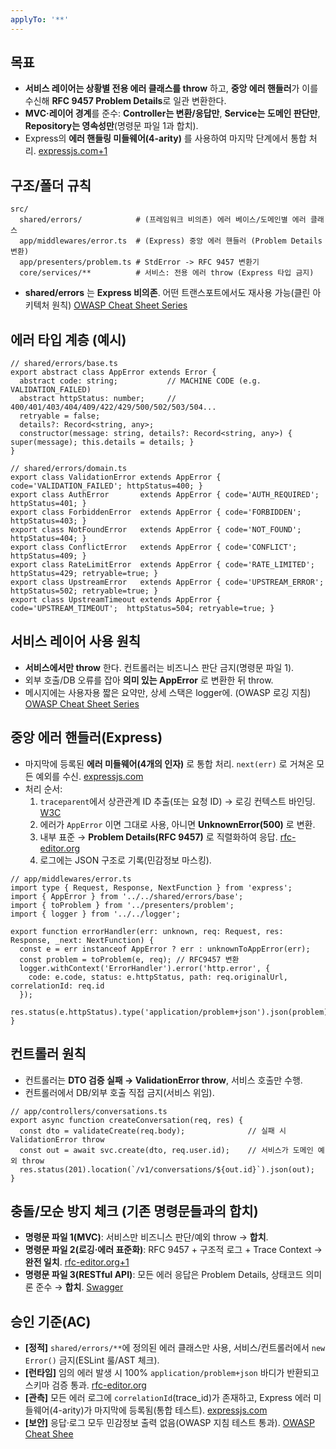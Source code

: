```yaml
---
applyTo: '**'
---
```

## 목표

- **서비스 레이어는 상황별 전용 에러 클래스를 throw** 하고, **중앙 에러 핸들러**가 이를 수신해 **RFC 9457 Problem Details**로 일관 변환한다.
- **MVC·레이어 경계**를 준수: **Controller는 변환/응답만**, **Service는 도메인 판단만**, **Repository는 영속성만**(명령문 파일 1과 합치).
- Express의 **에러 핸들링 미들웨어(4-arity)** 를 사용하여 마지막 단계에서 통합 처리. [expressjs.com+1](https://expressjs.com/en/guide/error-handling.html?utm_source=chatgpt.com)

## 구조/폴더 규칙

```
src/
  shared/errors/            # (프레임워크 비의존) 에러 베이스/도메인별 에러 클래스
  app/middlewares/error.ts  # (Express) 중앙 에러 핸들러 (Problem Details 변환)
  app/presenters/problem.ts # StdError -> RFC 9457 변환기
  core/services/**          # 서비스: 전용 에러 throw (Express 타입 금지)

```

- **shared/errors** 는 **Express 비의존**. 어떤 트랜스포트에서도 재사용 가능(클린 아키텍처 원칙) [OWASP Cheat Sheet Series](https://cheatsheetseries.owasp.org/cheatsheets/Logging_Cheat_Sheet.html?utm_source=chatgpt.com)

## 에러 타입 계층 (예시)

```tsx
// shared/errors/base.ts
export abstract class AppError extends Error {
  abstract code: string;           // MACHINE CODE (e.g. VALIDATION_FAILED)
  abstract httpStatus: number;     // 400/401/403/404/409/422/429/500/502/503/504...
  retryable = false;
  details?: Record<string, any>;
  constructor(message: string, details?: Record<string, any>) { super(message); this.details = details; }
}

// shared/errors/domain.ts
export class ValidationError extends AppError { code='VALIDATION_FAILED'; httpStatus=400; }
export class AuthError       extends AppError { code='AUTH_REQUIRED';     httpStatus=401; }
export class ForbiddenError  extends AppError { code='FORBIDDEN';         httpStatus=403; }
export class NotFoundError   extends AppError { code='NOT_FOUND';         httpStatus=404; }
export class ConflictError   extends AppError { code='CONFLICT';          httpStatus=409; }
export class RateLimitError  extends AppError { code='RATE_LIMITED';      httpStatus=429; retryable=true; }
export class UpstreamError   extends AppError { code='UPSTREAM_ERROR';    httpStatus=502; retryable=true; }
export class UpstreamTimeout extends AppError { code='UPSTREAM_TIMEOUT';  httpStatus=504; retryable=true; }

```

## 서비스 레이어 사용 원칙

- **서비스에서만 throw** 한다. 컨트롤러는 비즈니스 판단 금지(명령문 파일 1).
- 외부 호출/DB 오류를 잡아 **의미 있는 AppError** 로 변환한 뒤 throw.
- 메시지에는 사용자용 짧은 요약만, 상세 스택은 logger에. (OWASP 로깅 지침) [OWASP Cheat Sheet Series](https://cheatsheetseries.owasp.org/cheatsheets/Logging_Cheat_Sheet.html?utm_source=chatgpt.com)

## 중앙 에러 핸들러(Express)

- 마지막에 등록된 **에러 미들웨어(4개의 인자)** 로 통합 처리. `next(err)` 로 거쳐온 모든 예외를 수신. [expressjs.com](https://expressjs.com/en/guide/using-middleware.html?utm_source=chatgpt.com)
- 처리 순서:
    1. `traceparent`에서 상관관계 ID 추출(또는 요청 ID) → 로깅 컨텍스트 바인딩. [W3C](https://www.w3.org/TR/trace-context/?utm_source=chatgpt.com)
    2. 에러가 `AppError` 이면 그대로 사용, 아니면 **UnknownError(500)** 로 변환.
    3. 내부 표준 → **Problem Details(RFC 9457)** 로 직렬화하여 응답. [rfc-editor.org](https://www.rfc-editor.org/rfc/rfc9457.html?utm_source=chatgpt.com)
    4. 로그에는 JSON 구조로 기록(민감정보 마스킹).

```tsx
// app/middlewares/error.ts
import type { Request, Response, NextFunction } from 'express';
import { AppError } from '../../shared/errors/base';
import { toProblem } from '../presenters/problem';
import { logger } from '../../logger';

export function errorHandler(err: unknown, req: Request, res: Response, _next: NextFunction) {
  const e = err instanceof AppError ? err : unknownToAppError(err);
  const problem = toProblem(e, req); // RFC9457 변환
  logger.withContext('ErrorHandler').error('http.error', {
    code: e.code, status: e.httpStatus, path: req.originalUrl, correlationId: req.id
  });
  res.status(e.httpStatus).type('application/problem+json').json(problem);
}

```

## 컨트롤러 원칙

- 컨트롤러는 **DTO 검증 실패 → ValidationError throw**, 서비스 호출만 수행.
- 컨트롤러에서 DB/외부 호출 직접 금지(서비스 위임).

```tsx
// app/controllers/conversations.ts
export async function createConversation(req, res) {
  const dto = validateCreate(req.body);              // 실패 시 ValidationError throw
  const out = await svc.create(dto, req.user.id);    // 서비스가 도메인 예외 throw
  res.status(201).location(`/v1/conversations/${out.id}`).json(out);
}

```

## 충돌/모순 방지 체크 (기존 명령문들과의 합치)

- **명령문 파일 1(MVC)**: 서비스만 비즈니스 판단/예외 throw → **합치**.
- **명령문 파일 2(로깅·에러 표준화)**: RFC 9457 + 구조적 로그 + Trace Context → **완전 일치**. [rfc-editor.org+1](https://www.rfc-editor.org/rfc/rfc9457.html?utm_source=chatgpt.com)
- **명령문 파일 3(RESTful API)**: 모든 에러 응답은 Problem Details, 상태코드 의미론 준수 → **합치**. [Swagger](https://swagger.io/blog/problem-details-rfc9457-doing-api-errors-well/?utm_source=chatgpt.com)

## 승인 기준(AC)

- **[정적]** `shared/errors/**`에 정의된 에러 클래스만 사용, 서비스/컨트롤러에서 `new Error()` 금지(ESLint 룰/AST 체크).
- **[런타임]** 임의 에러 발생 시 100% `application/problem+json` 바디가 반환되고 스키마 검증 통과. [rfc-editor.org](https://www.rfc-editor.org/rfc/rfc9457.html?utm_source=chatgpt.com)
- **[관측]** 모든 에러 로그에 `correlationId`(trace_id)가 존재하고, Express 에러 미들웨어(4-arity)가 마지막에 등록됨(통합 테스트). [expressjs.com](https://expressjs.com/en/guide/using-middleware.html?utm_source=chatgpt.com)
- **[보안]** 응답·로그 모두 민감정보 출력 없음(OWASP 지침 테스트 통과). [OWASP Cheat Shee](https://cheatsheetseries.owasp.org/cheatsheets/Logging_Cheat_Sheet.html?utm_source=chatgpt.com)